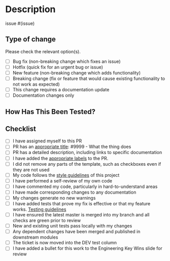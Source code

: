 <!--
Before you open this PR, make sure that you review and are taking steps to follow [the Definition of Mergeable in our team agreement](https://docs.google.com/document/d/1nwZIF_lydPWfvixxZlQLNt4nqy3Qp13pHQnMcYJjTqE/edit#heading=h.6mnhaqm79e12). You may need to scroll down to that subheader.
-->

# Description
<!--
Please include a summary of the change and which issue is fixed. Please also include relevant motivation and context. List any dependencies that are required for this change.
-->

issue #(issue)

## Type of change

Please check the relevant option(s).

- [ ] Bug fix (non-breaking change which fixes an issue)
- [ ] Hotfix (quick fix for an urgent bug or issue)
- [ ] New feature (non-breaking change which adds functionality)
- [ ] Breaking change (fix or feature that would cause existing functionality to not work as expected)
- [ ] This change requires a documentation update
- [ ] Documentation changes only

## How Has This Been Tested?
<!--
Please describe the tests that you ran to verify your changes. Provide instructions so we can reproduce. Please also list any relevant details for your test configuration
How has this been tested? (e.g. Unit tests, Tested locally, Tested as a GitHub action, Depoyed to dev, etc)  
Please provide relevant information and / or links to demonstrate the functionality or fix. (e.g. screenshots, link to deployment, regression test results, etc)
-->



## Checklist

- [ ] I have assigned myself to this PR
- [ ] PR has an [appropriate title](https://github.com/department-of-veterans-affairs/vanotify-team/blob/master/Engineering/team_agreement.md#naming-prs): #9999 - What the thing does
- [ ] PR has a detailed description, including links to specific documentation
- [ ] I have added the [appropriate labels](https://github.com/department-of-veterans-affairs/notification-api/blob/master/.github/release.yaml) to the PR.
- [ ] I did not remove any parts of the template, such as checkboxes even if they are not used
- [ ] My code follows the [style guidelines](https://github.com/department-of-veterans-affairs/vanotify-team/blob/master/Process/style_guide.md) of this project
- [ ] I have performed a self-review of my own code
- [ ] I have commented my code, particularly in hard-to-understand areas
- [ ] I have made corresponding changes to any documentation
- [ ] My changes generate no new warnings
- [ ] I have added tests that prove my fix is effective or that my feature works. [Testing guidelines](https://github.com/department-of-veterans-affairs/vanotify-team/blob/master/Process/testing_guide.md)
- [ ] I have ensured the latest master is merged into my branch and all checks are green prior to review
- [ ] New and existing unit tests pass locally with my changes
- [ ] Any dependent changes have been merged and published in downstream modules
- [ ] The ticket is now moved into the DEV test column
- [ ] I have added a bullet for this work to the Engineering Key Wins slide for review
